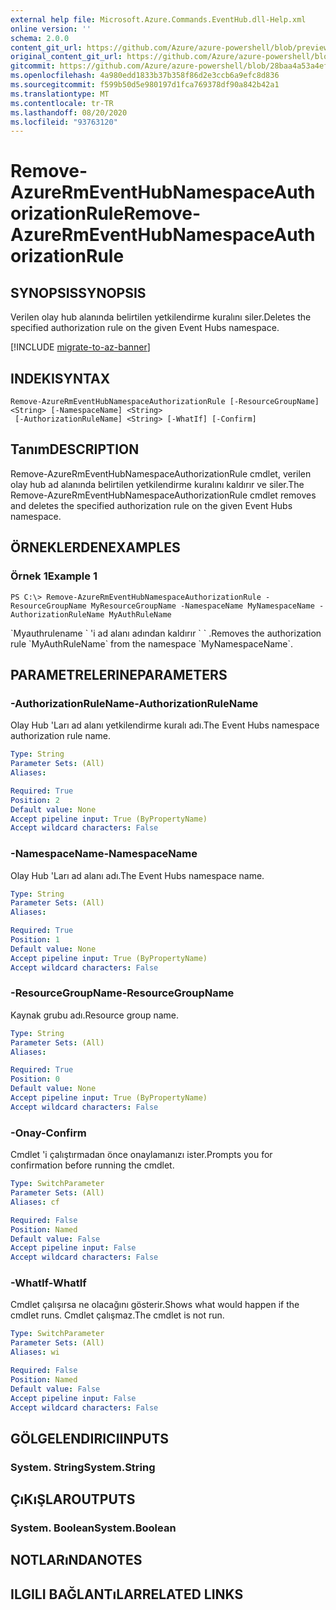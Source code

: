 ```yaml
---
external help file: Microsoft.Azure.Commands.EventHub.dll-Help.xml
online version: ''
schema: 2.0.0
content_git_url: https://github.com/Azure/azure-powershell/blob/preview/src/ResourceManager/EventHub/Commands.EventHub/help/Remove-AzureRmEventHubNamespaceAuthorizationRule.md
original_content_git_url: https://github.com/Azure/azure-powershell/blob/preview/src/ResourceManager/EventHub/Commands.EventHub/help/Remove-AzureRmEventHubNamespaceAuthorizationRule.md
gitcommit: https://github.com/Azure/azure-powershell/blob/28baa4a53a4efceb1197c032a8db08e199f0858d
ms.openlocfilehash: 4a980edd1833b37b358f86d2e3ccb6a9efc8d836
ms.sourcegitcommit: f599b50d5e980197d1fca769378df90a842b42a1
ms.translationtype: MT
ms.contentlocale: tr-TR
ms.lasthandoff: 08/20/2020
ms.locfileid: "93763120"
---
```

# <span data-ttu-id="4f2d5-101">Remove-AzureRmEventHubNamespaceAuthorizationRule</span><span class="sxs-lookup"><span data-stu-id="4f2d5-101">Remove-AzureRmEventHubNamespaceAuthorizationRule</span></span>

## <span data-ttu-id="4f2d5-102">SYNOPSIS</span><span class="sxs-lookup"><span data-stu-id="4f2d5-102">SYNOPSIS</span></span>
<span data-ttu-id="4f2d5-103">Verilen olay hub alanında belirtilen yetkilendirme kuralını siler.</span><span class="sxs-lookup"><span data-stu-id="4f2d5-103">Deletes the specified authorization rule on the given Event Hubs namespace.</span></span>

[!INCLUDE [migrate-to-az-banner](../../includes/migrate-to-az-banner.md)]

## <span data-ttu-id="4f2d5-104">INDEKI</span><span class="sxs-lookup"><span data-stu-id="4f2d5-104">SYNTAX</span></span>

```
Remove-AzureRmEventHubNamespaceAuthorizationRule [-ResourceGroupName] <String> [-NamespaceName] <String>
 [-AuthorizationRuleName] <String> [-WhatIf] [-Confirm]
```

## <span data-ttu-id="4f2d5-105">Tanım</span><span class="sxs-lookup"><span data-stu-id="4f2d5-105">DESCRIPTION</span></span>
<span data-ttu-id="4f2d5-106">Remove-AzureRmEventHubNamespaceAuthorizationRule cmdlet, verilen olay hub ad alanında belirtilen yetkilendirme kuralını kaldırır ve siler.</span><span class="sxs-lookup"><span data-stu-id="4f2d5-106">The Remove-AzureRmEventHubNamespaceAuthorizationRule cmdlet removes and deletes the specified authorization rule on the given Event Hubs namespace.</span></span>

## <span data-ttu-id="4f2d5-107">ÖRNEKLERDEN</span><span class="sxs-lookup"><span data-stu-id="4f2d5-107">EXAMPLES</span></span>

### <span data-ttu-id="4f2d5-108">Örnek 1</span><span class="sxs-lookup"><span data-stu-id="4f2d5-108">Example 1</span></span>
```
PS C:\> Remove-AzureRmEventHubNamespaceAuthorizationRule -ResourceGroupName MyResourceGroupName -NamespaceName MyNamespaceName -AuthorizationRuleName MyAuthRuleName
```

<span data-ttu-id="4f2d5-109">\`Myauthrulename \` 'i ad alanı adından kaldırır \` \` .</span><span class="sxs-lookup"><span data-stu-id="4f2d5-109">Removes the authorization rule \`MyAuthRuleName\` from the namespace \`MyNamespaceName\`.</span></span>

## <span data-ttu-id="4f2d5-110">PARAMETRELERINE</span><span class="sxs-lookup"><span data-stu-id="4f2d5-110">PARAMETERS</span></span>

### <span data-ttu-id="4f2d5-111">-AuthorizationRuleName</span><span class="sxs-lookup"><span data-stu-id="4f2d5-111">-AuthorizationRuleName</span></span>
<span data-ttu-id="4f2d5-112">Olay Hub 'Ları ad alanı yetkilendirme kuralı adı.</span><span class="sxs-lookup"><span data-stu-id="4f2d5-112">The Event Hubs namespace authorization rule name.</span></span>

```yaml
Type: String
Parameter Sets: (All)
Aliases: 

Required: True
Position: 2
Default value: None
Accept pipeline input: True (ByPropertyName)
Accept wildcard characters: False
```

### <span data-ttu-id="4f2d5-113">-NamespaceName</span><span class="sxs-lookup"><span data-stu-id="4f2d5-113">-NamespaceName</span></span>
<span data-ttu-id="4f2d5-114">Olay Hub 'Ları ad alanı adı.</span><span class="sxs-lookup"><span data-stu-id="4f2d5-114">The Event Hubs namespace name.</span></span>

```yaml
Type: String
Parameter Sets: (All)
Aliases: 

Required: True
Position: 1
Default value: None
Accept pipeline input: True (ByPropertyName)
Accept wildcard characters: False
```

### <span data-ttu-id="4f2d5-115">-ResourceGroupName</span><span class="sxs-lookup"><span data-stu-id="4f2d5-115">-ResourceGroupName</span></span>
<span data-ttu-id="4f2d5-116">Kaynak grubu adı.</span><span class="sxs-lookup"><span data-stu-id="4f2d5-116">Resource group name.</span></span>

```yaml
Type: String
Parameter Sets: (All)
Aliases: 

Required: True
Position: 0
Default value: None
Accept pipeline input: True (ByPropertyName)
Accept wildcard characters: False
```

### <span data-ttu-id="4f2d5-117">-Onay</span><span class="sxs-lookup"><span data-stu-id="4f2d5-117">-Confirm</span></span>
<span data-ttu-id="4f2d5-118">Cmdlet 'i çalıştırmadan önce onaylamanızı ister.</span><span class="sxs-lookup"><span data-stu-id="4f2d5-118">Prompts you for confirmation before running the cmdlet.</span></span>

```yaml
Type: SwitchParameter
Parameter Sets: (All)
Aliases: cf

Required: False
Position: Named
Default value: False
Accept pipeline input: False
Accept wildcard characters: False
```

### <span data-ttu-id="4f2d5-119">-WhatIf</span><span class="sxs-lookup"><span data-stu-id="4f2d5-119">-WhatIf</span></span>
<span data-ttu-id="4f2d5-120">Cmdlet çalışırsa ne olacağını gösterir.</span><span class="sxs-lookup"><span data-stu-id="4f2d5-120">Shows what would happen if the cmdlet runs.</span></span>
<span data-ttu-id="4f2d5-121">Cmdlet çalışmaz.</span><span class="sxs-lookup"><span data-stu-id="4f2d5-121">The cmdlet is not run.</span></span>

```yaml
Type: SwitchParameter
Parameter Sets: (All)
Aliases: wi

Required: False
Position: Named
Default value: False
Accept pipeline input: False
Accept wildcard characters: False
```

## <span data-ttu-id="4f2d5-122">GÖLGELENDIRICI</span><span class="sxs-lookup"><span data-stu-id="4f2d5-122">INPUTS</span></span>

### <span data-ttu-id="4f2d5-123">System. String</span><span class="sxs-lookup"><span data-stu-id="4f2d5-123">System.String</span></span>

## <span data-ttu-id="4f2d5-124">ÇıKıŞLAR</span><span class="sxs-lookup"><span data-stu-id="4f2d5-124">OUTPUTS</span></span>

### <span data-ttu-id="4f2d5-125">System. Boolean</span><span class="sxs-lookup"><span data-stu-id="4f2d5-125">System.Boolean</span></span>

## <span data-ttu-id="4f2d5-126">NOTLARıNDA</span><span class="sxs-lookup"><span data-stu-id="4f2d5-126">NOTES</span></span>

## <span data-ttu-id="4f2d5-127">ILGILI BAĞLANTıLAR</span><span class="sxs-lookup"><span data-stu-id="4f2d5-127">RELATED LINKS</span></span>

